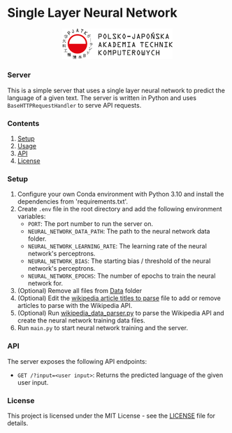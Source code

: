 # Single Layer Neural Network

<div align="center">

<img src="../static/pjatk_logo.png" width="50%"></img>

</div>

### Server

This is a simple server that uses a single layer neural network to predict the language of a given text. The server is written in Python and uses `BaseHTTPRequestHandler` to serve API requests.

### Contents

1. [Setup](#setup)
2. [Usage](#usage)
3. [API](#api)
4. [License](#license)

### Setup

1. Configure your own Conda environment with Python 3.10 and install the dependencies from 'requirements.txt'.
2. Create `.env` file in the root directory and add the following environment variables:
   - `PORT`: The port number to run the server on.
   - `NEURAL_NETWORK_DATA_PATH`: The path to the neural network data folder.
   - `NEURAL_NETWORK_LEARNING_RATE`: The learning rate of the neural network's perceptrons.
   - `NEURAL_NETWORK_BIAS`: The starting bias / threshold of the neural network's perceptrons.
   - `NEURAL_NETWORK_EPOCHS`: The number of epochs to train the neural network for.
3. (Optional) Remove all files from [Data](data) folder
4. (Optional) Edit the [wikipedia article titles to parse](wikipedia_articles_titles_to_parse.json) file to add or remove articles to parse with the Wikipedia API.
5. (Optional) Run [wikipedia_data_parser.py](wikipedia_data_parser.py) to parse the Wikipedia API and create the neural network training data files.
6. Run `main.py` to start neural network training and the server.

### API

The server exposes the following API endpoints:

- `GET /?input=<user input>`: Returns the predicted language of the given user input.

### License

This project is licensed under the MIT License - see the [LICENSE](LICENSE) file for details.
